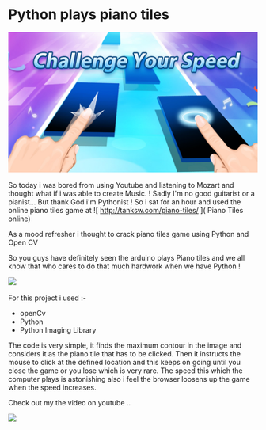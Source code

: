 # Python plays piano tiles
![](https://raw.githubusercontent.com/bhargavyagnik/piano-tiles/master/img/piano_tiles.jpg)

So today i was bored from using Youtube and listening to Mozart and thought what if i was able to create Music. !
Sadly I'm no good guitarist or a pianist... But thank God i'm Pythonist ! So i sat for an hour and used the online piano tiles game at  ![ http://tanksw.com/piano-tiles/ ]( Piano Tiles online)

As a mood refresher i thought to crack piano tiles game using Python and Open CV

So you guys have definitely seen the arduino plays Piano tiles and we all know that who cares to do that much hardwork when we have Python ! 

[![](http://img.youtube.com/vi/xXOSZ0u6Fyk/0.jpg)](http://www.youtube.com/watch?v=xXOSZ0u6Fyk "Arduino vs Piano Tiles")

For this project i used  :-
- openCv
- Python
- Python Imaging Library

The code is very simple, it finds the maximum contour in the image and considers it as the piano tile that has to be clicked.
Then it instructs the mouse to click at the defined location and this keeps on going until you close the game or you lose which is very rare.
The speed this which the computer plays is astonishing also i feel the browser loosens up the game when the speed increases.

Check out my the video on youtube ..

[![](http://img.youtube.com/vi/t8zSDAEFgh8/0.jpg)](http://www.youtube.com/watch?v=t8zSDAEFgh8 "python plays piano tiles")

